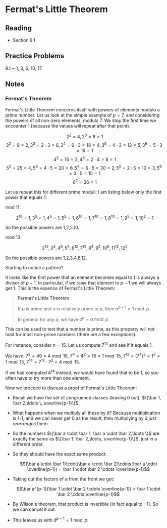 # Fermat's Little Theorem

## Reading

- Section 9.1

## Practice Problems

9.1
  ~ 1, 3, 6, 10, 17

## Notes

### Fermat's Theorem

Fermat's Little Theorem concerns itself with powers of elements modulo a prime number. Let us look at the simple example of $p=7$, and considering the powers of all non-zero elements, modulo $7$. We stop the first time we encounter 1 (because the values will repeat after that point).

$$2^2 = 4, 2^3 = 8 = 1$$
$$3^2 = 9 = 2, 3^3 = 2\cdot 3 = 6, 3^4 = 6\cdot 3 = 18 = 4, 3^5 = 4\cdot 3 = 12 = 5, 3^6 = 5\cdot 3 = 15 = 1$$
$$4^2 = 16 = 2, 4^3=2\cdot 4 = 8 = 1$$
$$5^2 = 25 = 4, 5^3= 4\cdot 5 = 20 = 6,5^4 = 6\cdot 5 = 30 = 2, 5^5=2\cdot 5 = 10 = 3, 5^6 = 3\cdot 5 = 15 = 1$$
$$6^2 = 36 = 1$$

Let us repeat this for different prime moduli: I am listing below only the first power that equals 1:

mod 11:

$$2^{10} = 1, 3^5 = 1, 4^5 = 1, 5^5 = 1, 6^{10} = 1, 7^{10} = 1, 8^{10} = 1,9^5 = 1, 10^2 = 1$$

So the possible powers are 1,2,5,10.

mod 13:

$$2^{12}, 3^3, 4^6, 5^4, 6^{12}, 7^{12}, 8^4, 9^3, 10^6, 11^{12}, 12^2$$

So the possible powers are 1,2,3,4,6,12.

Starting to notice a pattern?

It looks like the first power that an element becomes equal to 1 is always a divisor of $p-1$. In particular, if we raise that element to $p-1$ we will always get 1. This is the essence of Fermat's Little Theorem:

> **Fermat's Little Theorem**
>
> If $p$ is prime and $a$ is relatively prime to $p$, then $a^{p-1} = 1 \bmod p$.
>
> In general for any $a$, we have $a^p = a\bmod p$.

This can be used to test that a number is prime, as this property will not hold for most non-prime numbers (there are a few exceptions).

For instance, consider $n=15$. Let us compute $7^{14}$ and see if it equals 1.

We have: $7^2 = 49 = 4\bmod 15$, $7^4 = 4^2=16=1\bmod 15$, $7^{12} = (7^4)^3 = 1^3=1\bmod 15$, $7^{14} = 7^{12}\cdot 7^2 = 4\bmod 15$.

If we had computed $4^{14}$ instead, we would have found that to be $1$, so you often have to try more than one element.

Now we proceed to discuss a proof of Fermat's Little Theorem:

- Recall we have the set of congruence classes (leaving 0 out): $\{\bar 1, \bar 2,\ldots \, \overline{p-1}\}$.
- What happens when we multiply all these by $\bar a$? Because multiplication is 1-1, and we can never get 0 as the result, then multiplying by $\bar a$ just *rearranges* them.
- So the numbers $\{\bar a \cdot \bar 1, \bar a \cdot \bar 2,\ldots \}$ are exactly the same as $\{\bar 1, \bar 2,\ldots, \overline{p-1}\}$, just in a different order.
- So they should have the exact same product:

    $$(\bar a \cdot \bar 1)\cdot(\bar a \cdot \bar 2)\cdots(\bar a \cdot \overline{p-1}) = \bar 1 \cdot \bar 2 \cdots \overline{p-1}$$
- Taking out the factors of a from the front we get:

    $$\bar a^{p-1}(\bar 1 \cdot \bar 2 \cdots \overline{p-1}) = \bar 1 \cdot \bar 2 \cdots \overline{p-1}$$
- By Wilson's theorem, that product is invertible (in fact equal to $-1$). So we can cancel it out.
- This leaves us with $\bar a^{p-1} = 1\bmod p$.

